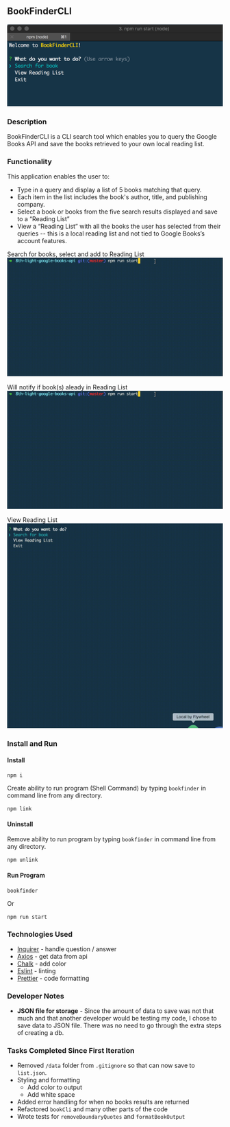 ## BookFinderCLI

![intial screen for BookFinderCLI](readme-img/bookfinder-main.png)

### Description

BookFinderCLI is a CLI search tool which enables you to query the Google Books API and save the books retrieved to your own local reading list.

### Functionality

This application enables the user to:

- Type in a query and display a list of 5 books matching that query.
- Each item in the list includes the book's author, title, and publishing company.
- Select a book or books from the five search results displayed and save to a “Reading List”
- View a “Reading List” with all the books the user has selected from their queries -- this is a local reading list and not tied to Google Books’s account features.

Search for books, select and add to Reading List
![Search for books and add to Reading List](readme-img/bookfinder-search-for-book.gif)

Will notify if book(s) aleady in Reading List
![Will notify if book(s) aleady in Reading List](readme-img/bookfinder-search-for-book.gif)

View Reading List
![View Reading List](readme-img/bookfinder-view-reading-list.gif)

### Install and Run

#### Install

```
npm i
```

Create ability to run program (Shell Command) by typing `bookfinder` in command line from any directory.

```
npm link
```

#### Uninstall

Remove ability to run program by typing `bookfinder` in command line from any directory.

```
npm unlink
```

#### Run Program

```
bookfinder
```

Or

```
npm run start
```

### Technologies Used

- [Inquirer](https://www.npmjs.com/package/inquirer) - handle question / answer
- [Axios](https://www.npmjs.com/package/axios) - get data from api
- [Chalk](https://www.npmjs.com/package/chalk) - add color
- [Eslint](https://eslint.org/) - linting
- [Prettier](https://prettier.io/) - code formatting

### Developer Notes

- **JSON file for storage** - Since the amount of data to save was not that much and that another developer would be testing my code, I chose to save data to JSON file. There was no need to go through the extra steps of creating a db.

### Tasks Completed Since First Iteration

- Removed `/data` folder from `.gitignore` so that can now save to `list.json`.
- Styling and formatting
  - Add color to output
  - Add white space
- Added error handling for when no books results are returned
- Refactored `bookCli` and many other parts of the code
- Wrote tests for `removeBoundaryQuotes` and `formatBookOutput`
